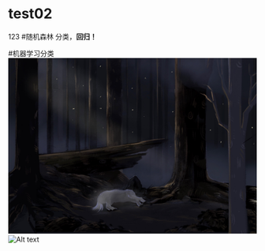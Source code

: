 # test02
123
#随机森林
   分类，**回归！**
   
   #机器学习分类
   ![test](https://github.com/VirAurora/test02/blob/main/2.jpg)
   ![Alt text](/test02/2.jpg)

